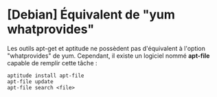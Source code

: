 # [Debian] Équivalent de "yum whatprovides"

Les outils apt-get et aptitude ne possèdent pas d'équivalent à l'option "whatprovides" de yum. Cependant, il existe un logiciel nommé **apt-file** capable de remplir cette tâche :

    aptitude install apt-file
    apt-file update
    apt-file search <file>
